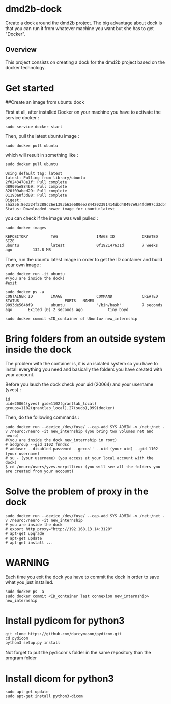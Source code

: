 # dmd2b-dock
Create a dock around the dmd2b project. The big advantage about dock is that you can run it from whatever machine you want but she has to get "Docker".

## Overview
This project consists on creating a dock for the dmd2b project based on the docker technology.

# Get started

##Create an image from ubuntu dock

First at all, after installed Docker on your machine you have to activate the service docker :
```
sudo service docker start
```

Then, pull the latest ubuntu image :
```
sudo docker pull ubuntu
```

which will result in something like :
```
sudo docker pull ubuntu

Using default tag: latest
latest: Pulling from library/ubuntu
2f0243478e1f: Pull complete
d8909ae88469: Pull complete
820f09abed29: Pull complete
01193a8f3d88: Pull complete
Digest: sha256:8e2324f2288c26e1393b63e680ee7844202391414dbd48497e9a4fd997cd3cbf
Status: Downloaded newer image for ubuntu:latest
```

you can check if the image was well pulled :
```
sudo docker images

REPOSITORY          TAG                 IMAGE ID            CREATED             SIZE
ubuntu              latest              0f192147631d        7 weeks ago         132.8 MB
```

Then, run the ubuntu latest image in order to get the ID container and build your own image :
```
sudo docker run -it ubuntu
#(you are inside the dock)
#exit

sudo docker ps -a
CONTAINER ID        IMAGE               COMMAND             CREATED             STATUS                    PORTS   NAMES    
9093de564bf9        ubuntu              "/bin/bash"         7 seconds ago       Exited (0) 2 seconds ago           tiny_boyd

sudo docker commit <ID_container of Ubuntu> new_internship
```
# Bring folders from an outside system inside the dock

The problem with the container is, it is an isolated system so you have to install everything you need and basically the folders you have created with your account.

Before you lauch the dock check your uid (20064) and your username (yves) :
```
id
uid=20064(yves) gid=1102(grantlab_local) groups=1102(grantlab_local),27(sudo),999(docker)
```

Then, do the following commands :
```
sudo docker run --device /dev/fuse/ --cap-add SYS_ADMIN -v /net:/net -v /neuro:/neuro -it new_internship (you bring two volumes net and neuro)
#(you are inside the dock new_internship in root)
# addgroup --gid 1102 fnndsc
# adduser --disabled-password --gecos'' --uid (your uid) --gid 1102 (your username)
# su - (your username) (you access at your local account with the dock)
$ cd /neuro/users/yves.verpillieux (you will see all the folders you are created from your account)
```

# Solve the problem of proxy in the dock
 ```
 sudo docker run --device /dev/fuse/ --cap-add SYS_ADMIN -v /net:/net -v /neuro:/neuro -it new_internship
 # you are inside the dock
 # export http_proxy="http://192.168.13.14:3128"
 # apt-get upgrade
 # apt-get update
 # apt-get install ...
```

# WARNING

Each time you exit the dock you have to commit the dock in order to save what you just installed.
```
sudo docker ps -a
sudo docker commit <ID_container last connexion new_internship> new_internship
```

# Install pydicom for python3
```
git clone https://github.com/darcymason/pydicom.git
cd pydicom
python3 setup.py install
```
Not forget to put the pydicom's folder in the same repository than the program folder

# Install dicom for python3
```
sudo apt-get update
sudo apt-get install python3-dicom
```
